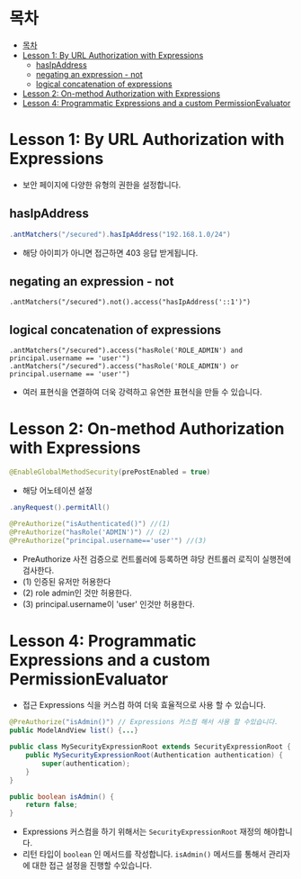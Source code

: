 # 목차
<!-- TOC -->

- [목차](#목차)
- [Lesson 1: By URL Authorization with Expressions](#lesson-1-by-url-authorization-with-expressions)
    - [hasIpAddress](#hasipaddress)
    - [negating an expression - not](#negating-an-expression---not)
    - [logical concatenation of expressions](#logical-concatenation-of-expressions)
- [Lesson 2: On-method Authorization with Expressions](#lesson-2-on-method-authorization-with-expressions)
- [Lesson 4: Programmatic Expressions and a custom PermissionEvaluator](#lesson-4-programmatic-expressions-and-a-custom-permissionevaluator)

<!-- /TOC -->
# Lesson 1: By URL Authorization with Expressions

* 보안 페이지에 다양한 유형의 권한을 설정합니다.

## hasIpAddress

```java
.antMatchers("/secured").hasIpAddress("192.168.1.0/24")
```
* 해당 아이피가 아니면 접근하면 403 응답 받게됩니다.

## negating an expression - not
```
.antMatchers("/secured").not().access("hasIpAddress('::1')")
```

## logical concatenation of expressions
```
.antMatchers("/secured").access("hasRole('ROLE_ADMIN') and principal.username == 'user'")
.antMatchers("/secured").access("hasRole('ROLE_ADMIN') or principal.username == 'user'")
```
* 여러 표현식을 연결하여 더욱 강력하고 유연한 표현식을 만들 수 있습니다.
  

# Lesson 2: On-method Authorization with Expressions

```java
@EnableGlobalMethodSecurity(prePostEnabled = true)
```

* 해당 어노테이션 설정

```java
.anyRequest().permitAll()
```

```java
@PreAuthorize("isAuthenticated()") //(1)
@PreAuthorize("hasRole('ADMIN')") // (2)
@PreAuthorize("principal.username=='user'") //(3)
```
* PreAuthorize 사전 검증으로 컨트롤러에 등록하면 햐당 컨트롤러 로직이 실행전에 검사한다.
* (1) 인증된 유저만 허용한다
* (2) role admin인 것만 허용한다.
* (3) principal.username이 'user' 인것만 허용한다.


#  Lesson 4: Programmatic Expressions and a custom PermissionEvaluator

* 접근 Expressions 식을 커스컴 하여 더욱 효율적으로 사용 할 수 있습니다.


```java
@PreAuthorize("isAdmin()") // Expressions 커스컴 해서 사용 할 수있습니다.
public ModelAndView list() {...} 

public class MySecurityExpressionRoot extends SecurityExpressionRoot {
    public MySecurityExpressionRoot(Authentication authentication) {
        super(authentication);
    }
}

public boolean isAdmin() {
    return false;
}
```
* Expressions 커스컴을 하기 위해서는  `SecurityExpressionRoot` 재정의 해야합니다.
* 리턴 타입이 `boolean` 인 메서드를 작성합니다. `isAdmin()` 메서드를 통해서 관리자에 대한 접근 설정을 진행할 수있습니다.

